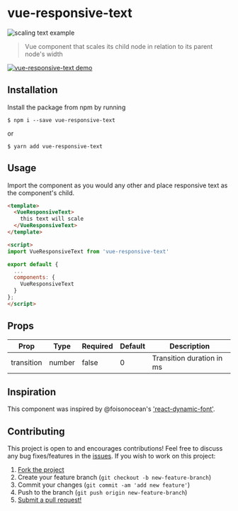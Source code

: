 # vue-responsive-text

![scaling text example](https://user-images.githubusercontent.com/38357771/52575730-b85ac900-2dec-11e9-9869-d70139f6fabb.gif)

> Vue component that scales its child node in relation to its parent node's width

[![vue-responsive-text demo](https://codesandbox.io/static/img/play-codesandbox.svg)](https://codesandbox.io/s/zx70w1o8rp?module=%2Fsrc%2FApp.vue)

## Installation
Install the package from npm by running

```
$ npm i --save vue-responsive-text
```

or

```
$ yarn add vue-responsive-text
```

## Usage
Import the component as you would any other and place responsive text as the component's child.

```html
<template>
  <VueResponsiveText>
    this text will scale
  </VueResponsiveText>
</template>

<script>
import VueResponsiveText from 'vue-responsive-text'

export default {
  ...
  components: {
    VueResponsiveText
  }
};
</script>
```

## Props

|Prop      |Type   |Required|Default|Description              |
|----------|-------|--------|-------|-------------------------|
|transition|number |false   |0      |Transition duration in ms|

## Inspiration
This component was inspired by @foisonocean's ['react-dynamic-font'](https://www.npmjs.com/package/react-dynamic-font).

## Contributing
This project is open to and encourages contributions! Feel free to discuss any bug fixes/features in the [issues](https://github.com/shwilliam/vue-responsive-text/issues). If you wish to work on this project:

1.  [Fork the project](https://github.com/shwilliam/vue-responsive-text/archive/master.zip)
2.  Create your feature branch (`git checkout -b new-feature-branch`)
3.  Commit your changes (`git commit -am 'add new feature'`)
4.  Push to the branch (`git push origin new-feature-branch`)
5.  [Submit a pull request!](https://github.com/shwilliam/vue-responsive-text/pull/new/master)
